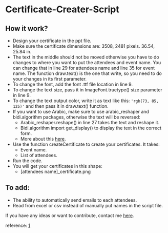 # Certificate-Creater-Script

## How it work?

- Design your certificate in the ppt file.
- Make sure the certificate dimensions are: 3508, 2481 pixels. 36.54, 25.84 in.
- The text in the middle should not be moved otherwise you have to do changes to where you want to put the attendees and event name. You can change that in line 29 for attendees name and line 35 for event name. The function draw.text() is the one that write, so you need to do your changes in its first parameter.
- To change the font, add the font .ttf file location in line 9.
- To change the text size, pass it in ImageFont.truetype() size parameter in line 9.
- To change the text output color, write it as text like this: `'rgb(73, 85, 125)'` and then pass it in draw.text() function.
- If you want to use Arabic, make sure to use arabic_reshaper and bidi.algorithm packages, otherwise the text will be reversed:
    - Arabic_reshaper.reshape() in line 27 takes the text and reshape it.
    - Bidi.algorithm import get_display() to display the text in the correct form.
    - More about this [here](https://gist.github.com/amrza/04658c71ac02d82580855f89b9b3dff4).
- Use the function createCertificate to create your certificates. It takes:
    - Event name.
    - List of attendees.
- Run the code.
- You will get your certificates in this shape:
    - [attendees name]_certificate.png


## To add:
- The ability to automatically send emails to each attendees.
- Read from excel or csv instead of manually put names in the script file.


If you have any ideas or want to contribute, contact me [here](http://www.alioh.com/).

reference: [1](https://haptik.ai/tech/putting-text-on-image-using-python/)